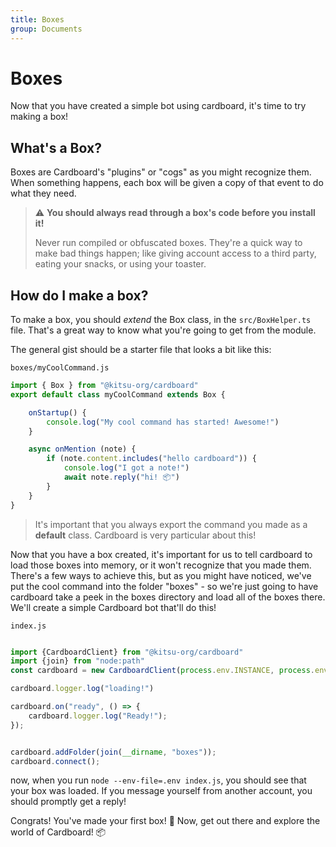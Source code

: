 ```yaml
---
title: Boxes
group: Documents
---
```


# Boxes
Now that you have created a simple bot using cardboard, it's time to try making a box!

## What's a Box?

Boxes are Cardboard's "plugins" or "cogs" as you might recognize them. When something happens, each box will be given a copy of that event to do what they need.

> ⚠️ **You should always read through a box's code before you install it!**
>
> Never run compiled or obfuscated boxes. They're a quick way to make bad things happen; like giving account access to a third party, eating your snacks, or using your toaster.

## How do I make a box?
To make a box, you should *extend* the Box class, in the `src/BoxHelper.ts` file. That's a great way to know what you're going to get from the module.

The general gist should be a starter file that looks a bit like this:

`boxes/myCoolCommand.js`
```js
import { Box } from "@kitsu-org/cardboard"
export default class myCoolCommand extends Box {

    onStartup() {
        console.log("My cool command has started! Awesome!")
    }

    async onMention (note) {
        if (note.content.includes("hello cardboard")) {
            console.log("I got a note!")
            await note.reply("hi! 📦")
        }
    }
}
```
> It's important that you always export the command you made as a **default** class. Cardboard is very particular about this!


Now that you have a box created, it's important for us to tell cardboard to load those boxes into memory, or it won't recognize that you made them. There's a few ways to achieve this, but as you might have noticed, we've put the cool command into the folder "boxes" - so we're just going to have cardboard take a peek in the boxes directory and load all of the boxes there. We'll create a simple Cardboard bot that'll do this!

``index.js``
```js

import {CardboardClient} from "@kitsu-org/cardboard"
import {join} from "node:path"
const cardboard = new CardboardClient(process.env.INSTANCE, process.env.API_KEY);

cardboard.logger.log("loading!")

cardboard.on("ready", () => {
    cardboard.logger.log("Ready!");
});


cardboard.addFolder(join(__dirname, "boxes"));
cardboard.connect();

```

now, when you run ``node --env-file=.env index.js``, you should see that your box was loaded. If you message yourself from another account, you should promptly get a reply!

Congrats! You've made your first box! 👏 Now, get out there and explore the world of Cardboard! 📦